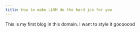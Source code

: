 ```yaml
---
title: How to make LLVM do the hard job for you
---
```


This is my first blog in this domain. I want to style it gooooood
